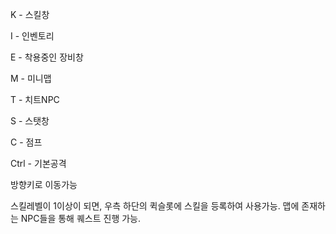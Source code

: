 K - 스킬창

I - 인벤토리

E - 착용중인 장비창

M - 미니맵

T - 치트NPC  

S - 스탯창

C - 점프

Ctrl - 기본공격


방향키로 이동가능

스킬레벨이 1이상이 되면, 우측 하단의 퀵슬롯에 스킬을 등록하여 사용가능.
맵에 존재하는 NPC들을 통해 퀘스트 진행 가능.
